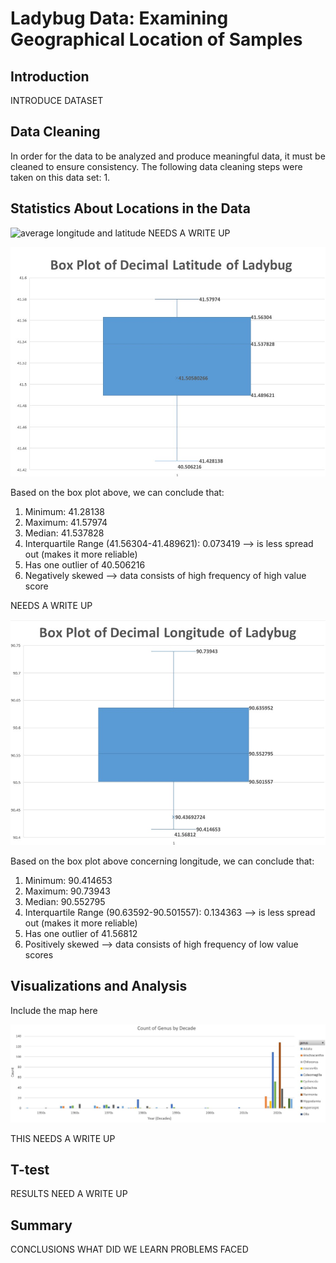# Ladybug Data: Examining Geographical Location of Samples
## Introduction
INTRODUCE DATASET

## Data Cleaning
In order for the data to be analyzed and produce meaningful data, it must be cleaned to ensure consistency. The following data cleaning steps were taken on this data set: 
1. 

## Statistics About Locations in the Data

![average longitude and latitude](Visualozations/average_longlat.jpg)
 NEEDS A WRITE UP

![Boxplot for latitude](Visualizations/box_latitude.jpg)

Based on the box plot above, we can conclude that: 
1. Minimum: 41.28138
2. Maximum: 41.57974
3. Median: 41.537828
4. Interquartile Range (41.56304-41.489621): 0.073419 --> is less spread out (makes it more reliable)
5. Has one outlier of 40.506216
6. Negatively skewed --> data consists of high frequency of high value score

NEEDS A WRITE UP

![Boxplot for longitude](Visualizations/box_longitude.jpg)

Based on the box plot above concerning longitude, we can conclude that: 
1. Minimum: 90.414653
2. Maximum: 90.73943
3. Median: 90.552795
4. Interquartile Range (90.63592-90.501557): 0.134363 --> is less spread out (makes it more reliable)
5. Has one outlier of 41.56812
6. Positively skewed --> data consists of high frequency of low value scores

## Visualizations and Analysis
Include the map here

![genus count by decade](Visualizations/genus_count_decade.jpg)

THIS NEEDS A WRITE UP

## T-test


RESULTS NEED A WRITE UP
## Summary
CONCLUSIONS
WHAT DID WE LEARN
PROBLEMS FACED